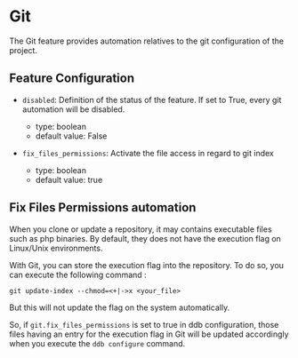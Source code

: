 Git
===

The Git feature provides automation relatives to the git configuration of the project.

Feature Configuration
---

- `disabled`: Definition of the status of the feature. If set to True, every git automation will be disabled.
    - type: boolean
    - default value: False
              
- `fix_files_permissions`: Activate the file access in regard to git index 
    - type: boolean
    - default value: true
 
Fix Files Permissions automation
---

When you clone or update a repository, it may contains executable files such as php binaries. By default, they does not 
have the execution flag on Linux/Unix environments. 

With Git, you can store the execution flag into the repository. To do so, you can execute the following command : 

```
git update-index --chmod=<+|->x <your_file>
```

But this will not update the flag on the system automatically.

So, if `git.fix_files_permissions` is set to true in ddb configuration, those files having an entry for the execution 
flag in Git will be updated accordingly when you execute the `ddb configure` command. 